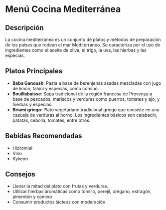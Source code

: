 # Menú Cocina Mediterránea

## Descripción
La cocina mediterránea es un conjunto de platos y métodos de preparación de los países que rodean el mar Mediterráneo. Se caracteriza por el uso de ingredientes como el aceite de oliva, el trigo, la uva, las hierbas y las especias. 

## Platos Principales
- **Baba Ganoush**: Pasta a base de berenjenas asadas mezcladas con jugo de limón, tahini y especias, como comino.
- **Bouillabaisse**: Sopa tradicional de la región francesa de Provenza a base de pescados, mariscos y verduras como puerros, tomates y ajo, y hierbas y especias.
- **Briami griego**: Plato vegetariano tradicional griego que consiste en una cazuela de verduras al horno. Los ingredientes básicos son calabacín, patatas, cebolla, tomates, entre otros.

## Bebidas Recomendadas
- Hidromiel
- Vino
- Kykeon

## Consejos
- Llenar la mitad del plato con frutas y verduras.
- Utilizar hierbas aromáticas como tomillo, perejil, orégano, estragón, pimentón y comino
- Consumir productos lácteos con moderación